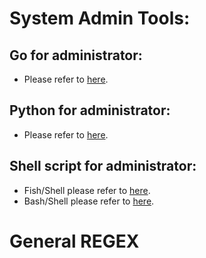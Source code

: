 # System Admin Tools:

## Go for administrator:
- Please refer to [here](./go/README.md).

## Python for administrator:
- Please refer to [here](./python/README.md).

## Shell script for administrator:
- Fish/Shell please refer to [here](./shell/fish/README.md).
- Bash/Shell please refer to [here](./shell/bash/README.md).

# General REGEX
